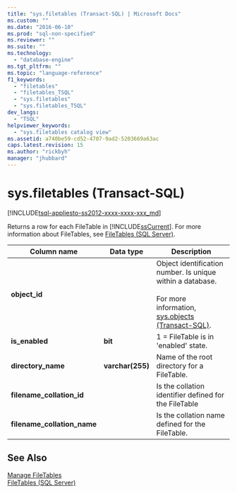 ```yaml
---
title: "sys.filetables (Transact-SQL) | Microsoft Docs"
ms.custom: ""
ms.date: "2016-06-10"
ms.prod: "sql-non-specified"
ms.reviewer: ""
ms.suite: ""
ms.technology: 
  - "database-engine"
ms.tgt_pltfrm: ""
ms.topic: "language-reference"
f1_keywords: 
  - "filetables"
  - "filetables_TSQL"
  - "sys.filetables"
  - "sys.filetables_TSQL"
dev_langs: 
  - "TSQL"
helpviewer_keywords: 
  - "sys.filetables catalog view"
ms.assetid: a740be59-cd52-4707-9ad2-5203669a63ac
caps.latest.revision: 15
ms.author: "rickbyh"
manager: "jhubbard"
---
```

# sys.filetables (Transact-SQL)
[!INCLUDE[tsql-appliesto-ss2012-xxxx-xxxx-xxx_md](../../../integration-services/system/stored-procedures/includes/tsql-appliesto-ss2012-xxxx-xxxx-xxx-md.md)]

  Returns a row for each FileTable in [!INCLUDE[ssCurrent](../../../advanced-analytics/r-services/includes/sscurrent-md.md)]. For more information about FileTables, see [FileTables &#40;SQL Server&#41;](../../../relational-databases/blob/filetables-sql-server.md).    
  
|Column name|Data type|Description|  
|-----------------|---------------|-----------------|  
|**object_id**||Object identification number. Is unique within a database.<br /><br /> For more information, [sys.objects &#40;Transact-SQL&#41;](../../../relational-databases/reference/system-catalog-views/sys.objects-transact-sql.md).|  
|**is_enabled**|**bit**|1 = FileTable is in 'enabled' state.|  
|**directory_name**|**varchar(255)**|Name of the root directory for a FileTable.|  
|**filename_collation_id**||Is the collation identifier defined for the FileTable|  
|**filename_collation_name**||Is the collation name defined for the FileTable.|  
  
## See Also  
 [Manage FileTables](../../../relational-databases/blob/manage-filetables.md)   
 [FileTables &#40;SQL Server&#41;](../../../relational-databases/blob/filetables-sql-server.md)  
  
  